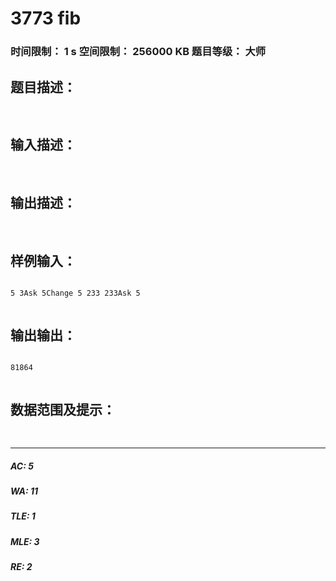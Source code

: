 # 3773 fib   
### 时间限制： 1 s     空间限制： 256000 KB     题目等级： 大师  
## 题目描述：  

<pre>

</pre>
  
  
## 输入描述：  

<pre>

</pre>
  
  
## 输出描述：  

<pre>

</pre>
  
  
## 样例输入：  

<pre><code>
5 3Ask 5Change 5 233 233Ask 5  

</code></pre>
  
  
## 输出输出：  

<pre><code>
81864  

</code></pre>
  
  
## 数据范围及提示：  

<pre>

</pre>
  
  
***  

##### AC: 5  
##### WA: 11  
##### TLE: 1  
##### MLE: 3  
##### RE: 2  
